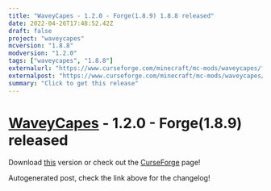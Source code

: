 ```yaml
---
title: "WaveyCapes - 1.2.0 - Forge(1.8.9) 1.8.8 released"
date: 2022-04-26T17:48:52.42Z
draft: false
project: "waveycapes"
mcversion: "1.8.8"
modversion: "1.2.0"
tags: ["waveycapes", "1.8.8"]
externalurl: "https://www.curseforge.com/minecraft/mc-mods/waveycapes/files/3769917"
externalpost: "https://www.curseforge.com/minecraft/mc-mods/waveycapes/files/3769917"
summary: "Click to get this release"
---
```

# [WaveyCapes](/project/waveycapes) - 1.2.0 - Forge(1.8.9) released
Download [this](https://www.curseforge.com/minecraft/mc-mods/waveycapes/files/3769917) version or check out the [CurseForge](https://www.curseforge.com/minecraft/mc-mods/waveycapes) page!

Autogenerated post, check the link above for the changelog!
